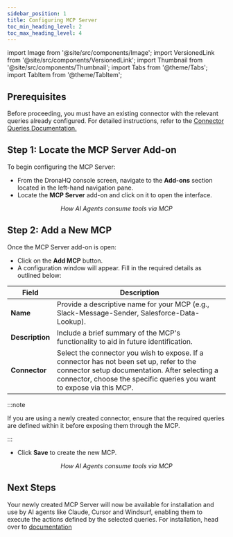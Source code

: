 ```yaml
---
sidebar_position: 1
title: Configuring MCP Server
toc_min_heading_level: 2
toc_max_heading_level: 4
---
```


import Image from '@site/src/components/Image';
import VersionedLink from '@site/src/components/VersionedLink';
import Thumbnail from '@site/src/components/Thumbnail';
import Tabs from '@theme/Tabs';
import TabItem from '@theme/TabItem';


## Prerequisites

Before proceeding, you must have an existing connector with the relevant queries already configured. For detailed instructions, refer to the [Connector Queries Documentation.](https://docs.dronahq.com/databases/)


## Step 1: Locate the MCP Server Add-on

To begin configuring the MCP Server:

- From the DronaHQ console screen, navigate to the **Add-ons** section located in the left-hand navigation pane.
- Locate the **MCP Server** add-on and click on it to open the interface.

<figure>
  <Thumbnail src="/img/mcp/navigate-mcp.png" alt="How AI Agents consume tools via MCP" />
  <figcaption align = "center"><i>How AI Agents consume tools via MCP</i></figcaption>
</figure>

## Step 2: Add a New MCP

Once the MCP Server add-on is open:

- Click on the **Add MCP** button.
- A configuration window will appear. Fill in the required details as outlined below:

| Field       | Description |
|-------------|-------------|
| **Name**    | Provide a descriptive name for your MCP (e.g., Slack-Message-Sender, Salesforce-Data-Lookup). |
| **Description** | Include a brief summary of the MCP's functionality to aid in future identification. |
| **Connector**   | Select the connector you wish to expose. If a connector has not been set up, refer to the connector setup documentation. After selecting a connector, choose the specific queries you want to expose via this MCP.|

:::note

 If you are using a newly created connector, ensure that the required queries are defined within it before exposing them through the MCP.

:::

- Click **Save** to create the new MCP.

<figure>
  <Thumbnail src="/img/mcp/configure-mcp.png" alt="How AI Agents consume tools via MCP" />
  <figcaption align = "center"><i>How AI Agents consume tools via MCP</i></figcaption>
</figure>

## Next Steps

Your newly created MCP Server will now be available for installation and use by AI agents like Claude, Cursor and Windsurf, enabling them to execute the actions defined by the selected queries. For installation, head over to [documentation](https://docs.dronahq.com/exposing-mcp-to-ai-agents)
